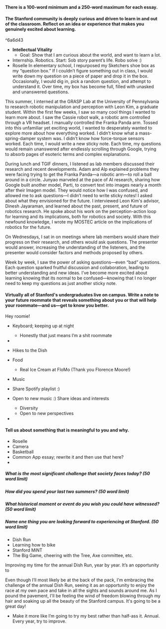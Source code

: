 **There is a 100-word minimum and a 250-word maximum for each essay.**

#### **The Stanford community is deeply curious and driven to learn in and out of the classroom. Reflect on an idea or experience that makes you genuinely excited about learning.**

^6a6d43

- **Intellectual Vitality**
	- Goal: Show that I am curious about the world, and want to learn a lot.
- Internship. Robotics. Start: Sob story parent’s life. Robo solve :)
- Roselle
In elementary school, I repurposed my Sketchers shoe box as my “question box.” If I couldn’t figure something out in class, I would write down my question on a piece of paper and drop it in the box. Occasionally, I would dig in, pick a random question, and attempt to understand it. Over time, my box has become full, filled with unasked and unanswered questions.

This summer, I interned at the GRASP Lab at the University of Pennsylvania to research robotic manipulation and perception with Leon Kim, a graduate student. Within the first few weeks, I saw so many cool things I wanted to learn more about. I saw the Cassie robot walk, a robotic arm controlled through a VR headset. I manually controlled the Franka Panda arm. Tossed into this unfamiliar yet exciting world, I wanted to desperately wanted to explore more about how everything worked. I didn’t know what a mass-spring-damper system was. I didn’t know how force-torque sensors worked. Each time, I would write a new sticky note. Each time, my questions would remain unanswered after endlessly scrolling through Google, trying to absorb pages of esoteric terms and complex explanations.

During lunch and TGIF dinners, I listened as lab members discussed their research and recent developments. Adam and Alp explained problems they were facing trying to get the Franka Panda—a robotic arm—to roll a ball around in a circle. Junyao marveled at the pace of AI research, sharing how Google built another model, Parti, to convert text into images nearly a month after their Imagen model. They would notice how I was confused, and allowed me to ask questions—I didn’t need to write sticky notes! I asked about what they envisioned for the future. I interviewed Leon Kim's advisor, Dinesh Jayaraman, and learned about the past, present, and future of robotics research. He spoke about his work on the perception-action loop for learning and its implications, both for robotics and society. With this newfound knowledge, I wrote my MOSTEC article on the implications of robotics for the future.

On Wednesdays, I sat in on meetings where lab members would share their progress on their research, and others would ask questions. The presenter would answer, increasing the understanding of the listeners, and the presenter would consider factors and methods proposed by others. 

Week by week, I saw the power of asking questions—even “bad” questions. Each question sparked fruitful discussion and collaboration, leading to better understanding and new ideas. I’ve become more excited about learning knowing that its normal to be confused—knowing that I no longer need to keep my questions as just another sticky note.

#### **Virtually all of Stanford's undergraduates live on campus. Write a note to your future roommate that reveals something about you or that will help your roommate—and us—get to know you better.**
Hey roomie!


- Keyboard; keeping up at night
	- Honestly that just means I’m a shit roommate
- 
- Hikes to the Dish
- Food
	- Real Ice Cream at FloMo (Thank you Florence Moore!)

- Music
- Share Spotify playlist :)
- Open to new music :) Share ideas and interests
	- Diversity
	- Open to new perspectives
- 
#### **Tell us about something that is meaningful to you and why.**
- Roselle
- Camera
- Basketball
- Common App essay; rewrite it and then use that here?
-

##### **What is the most significant challenge that society faces today? (50 word limit)**

##### **How did you spend your last two summers? (50 word limit)**

##### **What historical moment or event do you wish you could have witnessed? (50 word limit)**

##### **Name one thing you are looking forward to experiencing at Stanford. (50 word limit)**
- Dish Run
- Learning how to bike
- Stanford MiNT
- The Big Game, cheering with the Tree, Axe committee, etc.

Improving my time for the annual Dish Run, year by year. It’s an opportunity to 






Even though I’ll most likely be at the back of the pack, I'm embracing the challenge of the annual Dish Run, seeing it as an opportunity to enjoy the race at my own pace and take in all the sights and sounds around me. As I pound the pavement, I'll be feeling the wind of freedom blowing through my hair and soaking up all the beauty of the Stanford campus. It's going to be a great day!


- Make it more like I’m going to try my best rather than half-ass it. Annual. Every year, try to improve. 